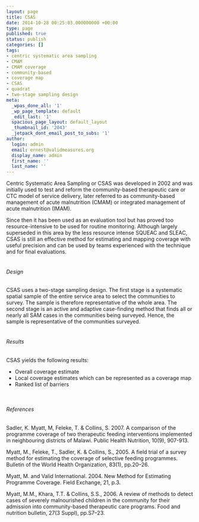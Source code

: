 ```yaml
---
layout: page
title: CSAS
date: 2014-10-28 00:25:03.000000000 +00:00
type: page
published: true
status: publish
categories: []
tags:
- centric systematic area sampling
- CMAM
- CMAM coverage
- community-based
- coverage map
- CSAS
- quadrat
- two-stage sampling design
meta:
  _wpas_done_all: '1'
  _wp_page_template: default
  _edit_last: '1'
  spacious_page_layout: default_layout
  _thumbnail_id: '2043'
  _jetpack_dont_email_post_to_subs: '1'
author:
  login: admin
  email: ernest@validmeasures.org
  display_name: admin
  first_name: ''
  last_name: ''
---
```

<p>Centric Systematic Area Sampling or CSAS was developed in 2002 and was initially used to test and reform the community-based therapeutic care or CTC model of service delivery, later referred to as community-based management of acute malnutrition (CMAM) or integrated management of acute malnutrition (IMAM).</p>
<p>Since then it has been used as an evaluation tool but has proved too resource-intensive to be used for routine monitoring. Although largely superseded in this area by the less resource intense SQUEAC and SLEAC, CSAS is still an effective method for estimating and mapping coverage with useful precision and can be used by teams experienced with the technique and for final evaluations.<br />
&nbsp;</p>
<h6>Design</h6>
<p>CSAS uses a two-stage sampling design. The first stage is a systematic spatial sample of the entire service area to select the communities to survey. The sample is therefore representative of the whole area. The second stage is an active and adaptive case-finding method that finds all or nearly all SAM cases in the communities being surveyed. Hence, the sample is representative of the communities surveyed.<br />
&nbsp;</p>
<h6>Results</h6>
<p>CSAS yields the following results:</p>
<ul>
<li>Overall coverage estimate</li>
<li>Local coverage estimates which can be represented as a coverage map</li>
<li>Ranked list of barriers</li>
</ul>
<p>&nbsp;</p>
<h6>References</h6>
<p>Sadler, K. Myatt, M, Feleke, T. & Collins, S. 2007. A comparison of the programme coverage of two therapeutic feeding interventions implemented in neighbouring districts of Malawi. Public Health Nutrition, 10(9), 907-913.</p>
<p>Myatt, M., Feleke, T., Sadler, K. & Collins, S., 2005. A field trial of a survey method for estimating the coverage of selective feeding programmes. Bulletin of the World Health Organization, 83(1), pp.20–26.</p>
<p>Myatt, M. and Valid International. 2004. New Method for Estimating Programme Coverage. Field Exchange, 21, p.3.</p>
<p>Myatt, M.M., Khara, T.T. & Collins, S.S., 2006. A review of methods to detect cases of severely malnourished children in the community for their admission into community-based therapeutic care programs. Food and nutrition bulletin, 27(3 Suppl), pp.S7–23.</p>
<p>&nbsp;<br />
&nbsp;</p>
